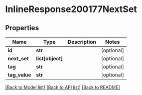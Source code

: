 # InlineResponse200177NextSet

## Properties
Name | Type | Description | Notes
------------ | ------------- | ------------- | -------------
**id** | **str** |  | [optional] 
**next_set** | **list[object]** |  | [optional] 
**tag** | **str** |  | [optional] 
**tag_value** | **str** |  | [optional] 

[[Back to Model list]](../README.md#documentation-for-models) [[Back to API list]](../README.md#documentation-for-api-endpoints) [[Back to README]](../README.md)

